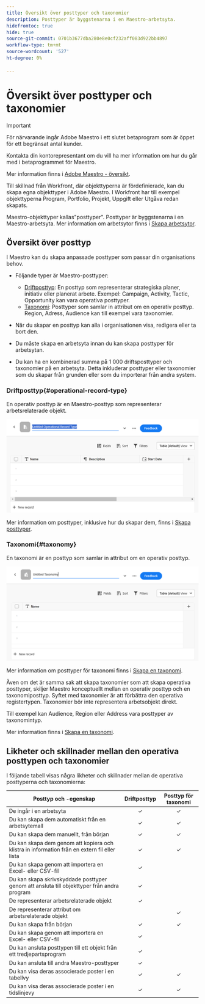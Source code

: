 ```yaml
---
title: Översikt över posttyper och taxonomier
description: Posttyper är byggstenarna i en Maestro-arbetsyta.
hidefromtoc: true
hide: true
source-git-commit: 0701b3677dba280e8e0cf232aff083d922bb4897
workflow-type: tm+mt
source-wordcount: '527'
ht-degree: 0%

---
```



<!--udpate the metadata with real information when making this avilable in TOC and in the left nav-->

# Översikt över posttyper och taxonomier

>[!IMPORTANT]
>
>För närvarande ingår Adobe Maestro i ett slutet betaprogram som är öppet för ett begränsat antal kunder.
>
>Kontakta din kontorepresentant om du vill ha mer information om hur du går med i betaprogrammet för Maestro.
>
>Mer information finns i [Adobe Maestro - översikt](../maestro-overview.md).

Till skillnad från Workfront, där objekttyperna är fördefinierade, kan du skapa egna objekttyper i Adobe Maestro. I Workfront har till exempel objekttyperna Program, Portfolio, Projekt, Uppgift eller Utgåva redan skapats.

Maestro-objekttyper kallas&quot;posttyper&quot;. Posttyper är byggstenarna i en Maestro-arbetsyta. Mer information om arbetsytor finns i [Skapa arbetsytor](../architecture-and-fields/create-workspaces.md).

## Översikt över posttyp

I Maestro kan du skapa anpassade posttyper som passar din organisations behov.

* Följande typer är Maestro-posttyper:

   * [Driftposttyp](#operational-record-type): En posttyp som representerar strategiska planer, initiativ eller planerat arbete. Exempel: Campaign, Activity, Tactic, Opportunity kan vara operativa posttyper.
   * [Taxonomi](#taxonomy): Posttyper som samlar in attribut om en operativ posttyp. Region, Adress, Audience kan till exempel vara taxonomier.

* När du skapar en posttyp kan alla i organisationen visa, redigera eller ta bort den. <!--this will change with access levels and permissions-->
* Du måste skapa en arbetsyta innan du kan skapa posttyper för arbetsytan.
* Du kan ha en kombinerad summa på 1 000 driftsposttyper och taxonomier på en arbetsyta. Detta inkluderar posttyper eller taxonomier som du skapar från grunden eller som du importerar från andra system.

### Driftposttyp{#operational-record-type}

En operativ posttyp är en Maestro-posttyp som representerar arbetsrelaterade objekt.

![](assets/operational-record-type-blank.png)

Mer information om posttyper, inklusive hur du skapar dem, finns i [Skapa posttyper](../architecture-and-fields/create-record-types.md).

### Taxonomi{#taxonomy}

En taxonomi är en posttyp som samlar in attribut om en operativ posttyp.

![](assets/taxonomy-record-type-blank.png)

Mer information om posttyper för taxonomi finns i [Skapa en taxonomi](../architecture-and-fields/create-a-taxonomy.md).

Även om det är samma sak att skapa taxonomier som att skapa operativa posttyper, skiljer Maestro konceptuellt mellan en operativ posttyp och en taxonomiposttyp. Syftet med taxonomier är att förbättra den operativa registertypen. Taxonomier bör inte representera arbetsobjekt direkt.  <!--this is no longer true, but might be later?!: A taxonomy is a record without dates, like a static list of attributes.-->

<!--mimic what you did above for operational record types to say that we can also import taxonomies from other applications too - this will be possible later; for example Team would be a taxonomy record type, etc -->

Till exempel kan Audience, Region eller Address vara posttyper av taxonomintyp.

Mer information finns i [Skapa en taxonomi](../architecture-and-fields/create-a-taxonomy.md).

## Likheter och skillnader mellan den operativa posttypen och taxonomier

I följande tabell visas några likheter och skillnader mellan de operativa posttyperna och taxonomierna:

| Posttyp och -egenskap | Driftposttyp | Posttyp för taxonomi |
|-------------------------------------------------------------|:-----------------------:|:--------------------:|
| De ingår i en arbetsyta | ✓ | ✓ |
| Du kan skapa dem automatiskt från en arbetsytemall | ✓ | ✓ |
| Du kan skapa dem manuellt, från början | ✓ | ✓ |
| Du kan skapa dem genom att kopiera och klistra in information från en extern fil eller lista | ✓ | ✓ |
| Du kan skapa genom att importera en Excel- eller CSV-fil | ✓ |                     |
| Du kan skapa skrivskyddade posttyper genom att ansluta till objekttyper från andra program | ✓ |                     |
| De representerar arbetsrelaterade objekt | ✓ |                      |
| De representerar attribut om arbetsrelaterade objekt |                         | ✓ |
| Du kan skapa från början | ✓ | ✓ |
| Du kan skapa genom att importera en Excel- eller CSV-fil | ✓ |                      |
| Du kan ansluta posttypen till ett objekt från ett tredjepartsprogram | ✓ |                      |
| Du kan ansluta till andra Maestro-posttyper | ✓ |                    |
| Du kan visa deras associerade poster i en tabellvy | ✓ | ✓ |
| Du kan visa deras associerade poster i en tidslinjevy | ✓ | ✓ |
